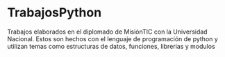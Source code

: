 # TrabajosPython
Trabajos elaborados  en el diplomado de MisiónTIC con la Universidad Nacional. Estos son hechos con el lenguaje de programación de python y utilizan  temas como estructuras de datos, funciones, librerias y modulos

